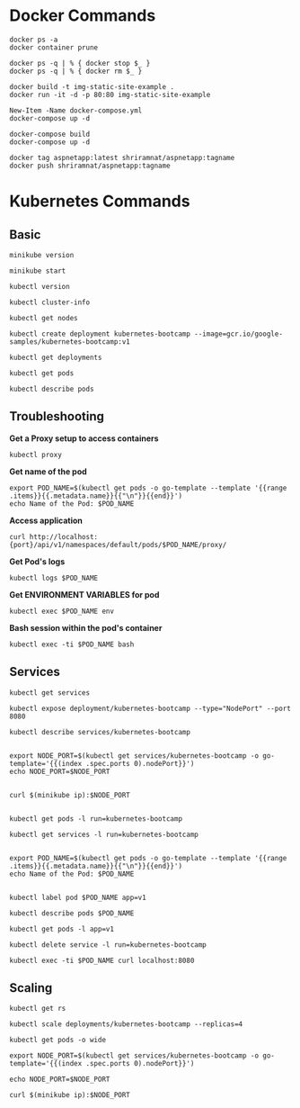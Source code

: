 Docker Commands
==========================

    docker ps -a
    docker container prune

    docker ps -q | % { docker stop $_ }
    docker ps -q | % { docker rm $_ }

    docker build -t img-static-site-example .
    docker run -it -d -p 80:80 img-static-site-example

    New-Item -Name docker-compose.yml
    docker-compose up -d

    docker-compose build
    docker-compose up -d

    docker tag aspnetapp:latest shriramnat/aspnetapp:tagname
    docker push shriramnat/aspnetapp:tagname

Kubernetes Commands
=========================

## Basic

    minikube version

    minikube start

    kubectl version

    kubectl cluster-info

    kubectl get nodes

    kubectl create deployment kubernetes-bootcamp --image=gcr.io/google-samples/kubernetes-bootcamp:v1

    kubectl get deployments

    kubectl get pods

    kubectl describe pods

## Troubleshooting

**Get a Proxy setup to access containers**

    kubectl proxy

**Get name of the pod**

    export POD_NAME=$(kubectl get pods -o go-template --template '{{range .items}}{{.metadata.name}}{{"\n"}}{{end}}')
    echo Name of the Pod: $POD_NAME

**Access application**

    curl http://localhost:{port}/api/v1/namespaces/default/pods/$POD_NAME/proxy/

**Get Pod's logs**

    kubectl logs $POD_NAME

**Get ENVIRONMENT VARIABLES for pod**

    kubectl exec $POD_NAME env

**Bash session within the pod's container**

    kubectl exec -ti $POD_NAME bash


## Services 

    kubectl get services

    kubectl expose deployment/kubernetes-bootcamp --type="NodePort" --port 8080
   
    kubectl describe services/kubernetes-bootcamp


    export NODE_PORT=$(kubectl get services/kubernetes-bootcamp -o go-template='{{(index .spec.ports 0).nodePort}}')
    echo NODE_PORT=$NODE_PORT


    curl $(minikube ip):$NODE_PORT


    kubectl get pods -l run=kubernetes-bootcamp

    kubectl get services -l run=kubernetes-bootcamp


    export POD_NAME=$(kubectl get pods -o go-template --template '{{range .items}}{{.metadata.name}}{{"\n"}}{{end}}')
    echo Name of the Pod: $POD_NAME


    kubectl label pod $POD_NAME app=v1

    kubectl describe pods $POD_NAME

    kubectl get pods -l app=v1

    kubectl delete service -l run=kubernetes-bootcamp

    kubectl exec -ti $POD_NAME curl localhost:8080

## Scaling

    kubectl get rs

    kubectl scale deployments/kubernetes-bootcamp --replicas=4

    kubectl get pods -o wide

    export NODE_PORT=$(kubectl get services/kubernetes-bootcamp -o go-template='{{(index .spec.ports 0).nodePort}}')

    echo NODE_PORT=$NODE_PORT

    curl $(minikube ip):$NODE_PORT